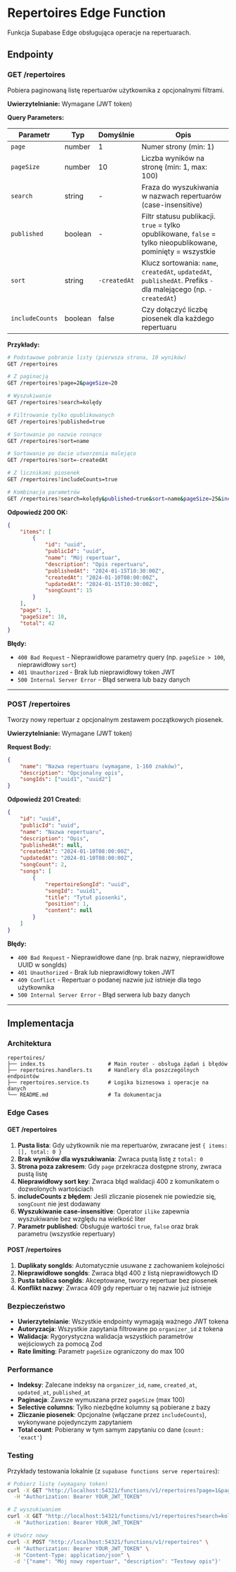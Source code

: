# Repertoires Edge Function

Funkcja Supabase Edge obsługująca operacje na repertuarach.

## Endpointy

### GET /repertoires

Pobiera paginowaną listę repertuarów użytkownika z opcjonalnymi filtrami.

**Uwierzytelnianie:** Wymagane (JWT token)

**Query Parameters:**

| Parametr | Typ | Domyślnie | Opis |
|----------|-----|-----------|------|
| `page` | number | 1 | Numer strony (min: 1) |
| `pageSize` | number | 10 | Liczba wyników na stronę (min: 1, max: 100) |
| `search` | string | - | Fraza do wyszukiwania w nazwach repertuarów (case-insensitive) |
| `published` | boolean | - | Filtr statusu publikacji. `true` = tylko opublikowane, `false` = tylko nieopublikowane, pominięty = wszystkie |
| `sort` | string | `-createdAt` | Klucz sortowania: `name`, `createdAt`, `updatedAt`, `publishedAt`. Prefiks `-` dla malejącego (np. `-createdAt`) |
| `includeCounts` | boolean | false | Czy dołączyć liczbę piosenek dla każdego repertuaru |

**Przykłady:**

```bash
# Podstawowe pobranie listy (pierwsza strona, 10 wyników)
GET /repertoires

# Z paginacją
GET /repertoires?page=2&pageSize=20

# Wyszukiwanie
GET /repertoires?search=kolędy

# Filtrowanie tylko opublikowanych
GET /repertoires?published=true

# Sortowanie po nazwie rosnąco
GET /repertoires?sort=name

# Sortowanie po dacie utworzenia malejąco
GET /repertoires?sort=-createdAt

# Z licznikami piosenek
GET /repertoires?includeCounts=true

# Kombinacja parametrów
GET /repertoires?search=kolędy&published=true&sort=name&pageSize=25&includeCounts=true
```

**Odpowiedź 200 OK:**

```json
{
    "items": [
        {
            "id": "uuid",
            "publicId": "uuid",
            "name": "Mój repertuar",
            "description": "Opis repertuaru",
            "publishedAt": "2024-01-15T10:30:00Z",
            "createdAt": "2024-01-10T08:00:00Z",
            "updatedAt": "2024-01-15T10:30:00Z",
            "songCount": 15
        }
    ],
    "page": 1,
    "pageSize": 10,
    "total": 42
}
```

**Błędy:**

- `400 Bad Request` - Nieprawidłowe parametry query (np. `pageSize > 100`, nieprawidłowy `sort`)
- `401 Unauthorized` - Brak lub nieprawidłowy token JWT
- `500 Internal Server Error` - Błąd serwera lub bazy danych

---

### POST /repertoires

Tworzy nowy repertuar z opcjonalnym zestawem początkowych piosenek.

**Uwierzytelnianie:** Wymagane (JWT token)

**Request Body:**

```json
{
    "name": "Nazwa repertuaru (wymagane, 1-160 znaków)",
    "description": "Opcjonalny opis",
    "songIds": ["uuid1", "uuid2"]
}
```

**Odpowiedź 201 Created:**

```json
{
    "id": "uuid",
    "publicId": "uuid",
    "name": "Nazwa repertuaru",
    "description": "Opis",
    "publishedAt": null,
    "createdAt": "2024-01-10T08:00:00Z",
    "updatedAt": "2024-01-10T08:00:00Z",
    "songCount": 2,
    "songs": [
        {
            "repertoireSongId": "uuid",
            "songId": "uuid1",
            "title": "Tytuł piosenki",
            "position": 1,
            "content": null
        }
    ]
}
```

**Błędy:**

- `400 Bad Request` - Nieprawidłowe dane (np. brak nazwy, nieprawidłowe UUID w songIds)
- `401 Unauthorized` - Brak lub nieprawidłowy token JWT
- `409 Conflict` - Repertuar o podanej nazwie już istnieje dla tego użytkownika
- `500 Internal Server Error` - Błąd serwera lub bazy danych

---

## Implementacja

### Architektura

```
repertoires/
├── index.ts                    # Main router - obsługa żądań i błędów
├── repertoires.handlers.ts     # Handlery dla poszczególnych endpointów
├── repertoires.service.ts      # Logika biznesowa i operacje na danych
└── README.md                   # Ta dokumentacja
```

### Edge Cases

#### GET /repertoires

1. **Pusta lista**: Gdy użytkownik nie ma repertuarów, zwracane jest `{ items: [], total: 0 }`
2. **Brak wyników dla wyszukiwania**: Zwraca pustą listę z `total: 0`
3. **Strona poza zakresem**: Gdy `page` przekracza dostępne strony, zwraca pustą listę
4. **Nieprawidłowy sort key**: Zwraca błąd walidacji 400 z komunikatem o dozwolonych wartościach
5. **includeCounts z błędem**: Jeśli zliczanie piosenek nie powiedzie się, `songCount` nie jest dodawany
6. **Wyszukiwanie case-insensitive**: Operator `ilike` zapewnia wyszukiwanie bez względu na wielkość liter
7. **Parametr published**: Obsługuje wartości `true`, `false` oraz brak parametru (wszystkie repertuary)

#### POST /repertoires

1. **Duplikaty songIds**: Automatycznie usuwane z zachowaniem kolejności
2. **Nieprawidłowe songIds**: Zwraca błąd 400 z listą nieprawidłowych ID
3. **Pusta tablica songIds**: Akceptowane, tworzy repertuar bez piosenek
4. **Konflikt nazwy**: Zwraca 409 gdy repertuar o tej nazwie już istnieje

### Bezpieczeństwo

- **Uwierzytelnianie**: Wszystkie endpointy wymagają ważnego JWT tokena
- **Autoryzacja**: Wszystkie zapytania filtrowane po `organizer_id` z tokena
- **Walidacja**: Rygorystyczna walidacja wszystkich parametrów wejściowych za pomocą Zod
- **Rate limiting**: Parametr `pageSize` ograniczony do max 100

### Performance

- **Indeksy**: Zalecane indeksy na `organizer_id`, `name`, `created_at`, `updated_at`, `published_at`
- **Paginacja**: Zawsze wymuszana przez `pageSize` (max 100)
- **Selective columns**: Tylko niezbędne kolumny są pobierane z bazy
- **Zliczanie piosenek**: Opcjonalne (włączane przez `includeCounts`), wykonywane pojedynczym zapytaniem
- **Total count**: Pobierany w tym samym zapytaniu co dane (`count: 'exact'`)

### Testing

Przykłady testowania lokalnie (z `supabase functions serve repertoires`):

```bash
# Pobierz listę (wymagany token)
curl -X GET "http://localhost:54321/functions/v1/repertoires?page=1&pageSize=10" \
  -H "Authorization: Bearer YOUR_JWT_TOKEN"

# Z wyszukiwaniem
curl -X GET "http://localhost:54321/functions/v1/repertoires?search=kolędy&includeCounts=true" \
  -H "Authorization: Bearer YOUR_JWT_TOKEN"

# Utwórz nowy
curl -X POST "http://localhost:54321/functions/v1/repertoires" \
  -H "Authorization: Bearer YOUR_JWT_TOKEN" \
  -H "Content-Type: application/json" \
  -d '{"name": "Mój nowy repertuar", "description": "Testowy opis"}'
```
